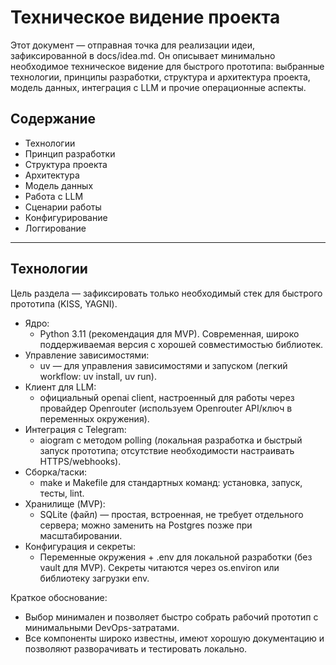# Техническое видение проекта

Этот документ — отправная точка для реализации идеи, зафиксированной в docs/idea.md. Он описывает минимально необходимое техническое видение для быстрого прототипа: выбранные технологии, принципы разработки, структура и архитектура проекта, модель данных, интеграция с LLM и прочие операционные аспекты.

## Содержание

- Технологии
- Принцип разработки
- Структура проекта
- Архитектура
- Модель данных
- Работа с LLM
- Сценарии работы
- Конфигурирование
- Логгирование

---

## Технологии

Цель раздела — зафиксировать только необходимый стек для быстрого прототипа (KISS, YAGNI).

- Ядро:
  - Python 3.11 (рекомендация для MVP). Современная, широко поддерживаемая версия с хорошей совместимостью библиотек.
- Управление зависимостями:
  - uv — для управления зависимостями и запуском (легкий workflow: uv install, uv run).
- Клиент для LLM:
  - официальный openai client, настроенный для работы через провайдер Openrouter (используем Openrouter API/ключ в переменных окружения).
- Интеграция с Telegram:
  - aiogram с методом polling (локальная разработка и быстрый запуск прототипа; отсутствие необходимости настраивать HTTPS/webhooks).
- Сборка/таски:
  - make и Makefile для стандартных команд: установка, запуск, тесты, lint.
- Хранилище (MVP):
  - SQLite (файл) — простая, встроенная, не требует отдельного сервера; можно заменить на Postgres позже при масштабировании.
- Конфигурация и секреты:
  - Переменные окружения + .env для локальной разработки (без vault для MVP). Секреты читаются через os.environ или библиотеку загрузки env.

Краткое обоснование:

- Выбор минимален и позволяет быстро собрать рабочий прототип с минимальными DevOps-затратами.
- Все компоненты широко известны, имеют хорошую документацию и позволяют разворачивать и тестировать локально.



